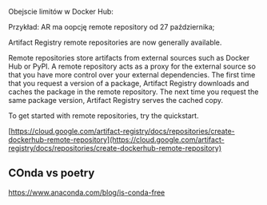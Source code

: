 Obejscie limitów w Docker Hub:

  

Przykład: AR ma oopcję remote repository od 27 października;

  

Artifact Registry remote repositories are now generally available.  
  
Remote repositories store artifacts from external sources such as Docker Hub or PyPI. A remote repository acts as a proxy for the external source so that you have more control over your external dependencies. The first time that you request a version of a package, Artifact Registry downloads and caches the package in the remote repository. The next time you request the same package version, Artifact Registry serves the cached copy.  
  
To get started with remote repositories, try the quickstart.  

  

[https://cloud.google.com/artifact-registry/docs/repositories/create-dockerhub-remote-repository](https://cloud.google.com/artifact-registry/docs/repositories/create-dockerhub-remote-repository)



## COnda vs poetry

https://www.anaconda.com/blog/is-conda-free